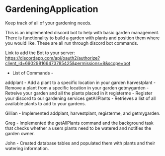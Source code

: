 # GardeningApplication
Keep track of all of your gardening needs.


This is an implemented discord bot to help with basic garden management. There is functionality to build a garden with plants and position them where you would like. These are all run through discord bot commands. 

Link to add the Bot to your server: 
https://discordapp.com/api/oauth2/authorize?client_id=690298166473785425&permissions=8&scope=bot


- List of Commands - 

addplant - Add a plant to a specific location in your garden
harvestplant - Remove a plant from a specific location in your garden
getmygarden - Retreive your garden and all the plants placed in it
registerme - Register your discord to our gardening services
getAllPlants - Retrieves a list of all available plants to add to your gardens.





Gillian - Implemented addplant, harvestplant, registerme, and getmygarden.

Greg - Implemented the getAllPlants command and the background task that checks whether a users plants need to be watered and notifies the garden owner.

John - Created database tables and populated them with plants and their watering information. 
